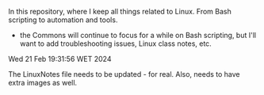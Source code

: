 In this repository, where I keep all things related to Linux. From Bash scripting to automation and tools.
- the Commons will continue to focus for a while on Bash scripting, but I'll want to add troubleshooting issues, Linux class notes, etc.

Wed 21 Feb 19:31:56 WET 2024

The LinuxNotes file needs to be updated - for real. Also, needs to have extra images as well.

